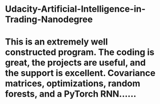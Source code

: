 # Udacity-Artificial-Intelligence-in-Trading-Nanodegree
# This is an extremely well constructed program.  The coding is great, the projects are useful, and the support is excellent. Covariance matrices, optimizations, random forests, and a PyTorch RNN......
